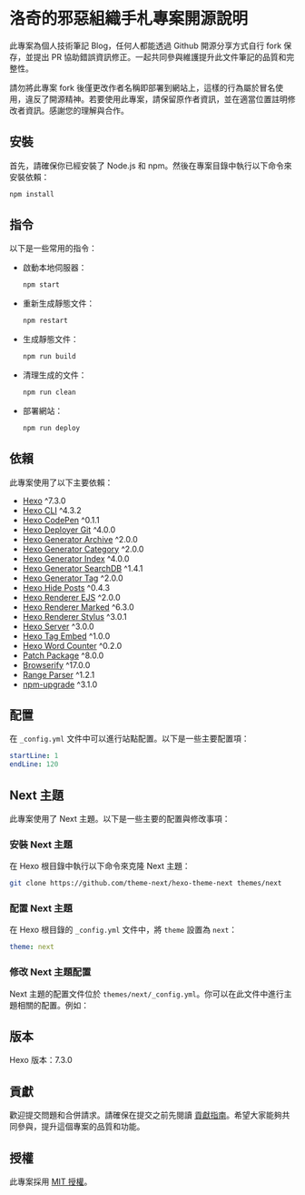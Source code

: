 # 洛奇的邪惡組織手札專案開源說明

此專案為個人技術筆記 Blog，任何人都能透過 Github 開源分享方式自行 fork 保存，並提出 PR 協助錯誤資訊修正。一起共同參與維護提升此文件筆記的品質和完整性。

請勿將此專案 fork 後僅更改作者名稱即部署到網站上，這樣的行為屬於冒名使用，違反了開源精神。若要使用此專案，請保留原作者資訊，並在適當位置註明修改者資訊。感謝您的理解與合作。

## 安裝
首先，請確保你已經安裝了 Node.js 和 npm。然後在專案目錄中執行以下命令來安裝依賴：

```bash
npm install
```

## 指令

以下是一些常用的指令：

- 啟動本地伺服器：
  ```bash
  npm start
  ```

- 重新生成靜態文件：
  ```bash
  npm restart
  ```

- 生成靜態文件：
  ```bash
  npm run build
  ```

- 清理生成的文件：
  ```bash
  npm run clean
  ```

- 部署網站：
  ```bash
  npm run deploy
  ```

## 依賴

此專案使用了以下主要依賴：

- [Hexo](https://hexo.io/) ^7.3.0
- [Hexo CLI](https://github.com/hexojs/hexo-cli) ^4.3.2
- [Hexo CodePen](https://github.com/next-theme/hexo-codepen) ^0.1.1
- [Hexo Deployer Git](https://github.com/hexojs/hexo-deployer-git) ^4.0.0
- [Hexo Generator Archive](https://github.com/hexojs/hexo-generator-archive) ^2.0.0
- [Hexo Generator Category](https://github.com/hexojs/hexo-generator-category) ^2.0.0
- [Hexo Generator Index](https://github.com/hexojs/hexo-generator-index) ^4.0.0
- [Hexo Generator SearchDB](https://github.com/theme-next/hexo-generator-searchdb) ^1.4.1
- [Hexo Generator Tag](https://github.com/hexojs/hexo-generator-tag) ^2.0.0
- [Hexo Hide Posts](https://github.com/next-theme/hexo-hide-posts) ^0.4.3
- [Hexo Renderer EJS](https://github.com/hexojs/hexo-renderer-ejs) ^2.0.0
- [Hexo Renderer Marked](https://github.com/hexojs/hexo-renderer-marked) ^6.3.0
- [Hexo Renderer Stylus](https://github.com/hexojs/hexo-renderer-stylus) ^3.0.1
- [Hexo Server](https://github.com/hexojs/hexo-server) ^3.0.0
- [Hexo Tag Embed](https://github.com/hexojs/hexo-tag-embed) ^1.0.0
- [Hexo Word Counter](https://github.com/willin/hexo-word-counter) ^0.2.0
- [Patch Package](https://github.com/ds300/patch-package) ^8.0.0
- [Browserify](https://github.com/browserify/browserify) ^17.0.0
- [Range Parser](https://github.com/jshttp/range-parser) ^1.2.1
- [npm-upgrade](https://github.com/pgilad/npm-upgrade) ^3.1.0

## 配置

在 `_config.yml` 文件中可以進行站點配置。以下是一些主要配置項：

```yaml:_config.yml
startLine: 1
endLine: 120
```

## Next 主題

此專案使用了 Next 主題。以下是一些主要的配置與修改事項：

### 安裝 Next 主題

在 Hexo 根目錄中執行以下命令來克隆 Next 主題：

```bash
git clone https://github.com/theme-next/hexo-theme-next themes/next
```

### 配置 Next 主題

在 Hexo 根目錄的 `_config.yml` 文件中，將 `theme` 設置為 `next`：

```yaml:_config.yml
theme: next
```

### 修改 Next 主題配置

Next 主題的配置文件位於 `themes/next/_config.yml`。你可以在此文件中進行主題相關的配置。例如：

## 版本

Hexo 版本：7.3.0

## 貢獻

歡迎提交問題和合併請求。請確保在提交之前先閱讀 [貢獻指南](CONTRIBUTING.md)。希望大家能夠共同參與，提升這個專案的品質和功能。

## 授權

此專案採用 [MIT 授權](LICENSE)。